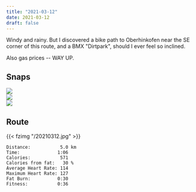 ```yaml
---
title: "2021-03-12"
date: 2021-03-12
draft: false
---
```


Windy and rainy.  But I discovered a bike path to Oberhinkofen near the SE corner of this route, and a BMX "Dirtpark", should I ever feel so inclined.

Also gas prices -- WAY UP.


## Snaps

![](/IMG_8799.HEIC_s.jpg)  
![](/IMG_8800.HEIC_s.jpg)  
![](/IMG_8805.HEIC_s.jpg)  

## Route

{{< fzimg "/20210312.jpg" >}}  

```
Distance:           5.0 km
Time:              1:06
Calories:           571 
Calories from fat:   30 %
Average Heart Rate: 114
Maximum Heart Rate: 127 
Fat Burn:          0:30 
Fitness:           0:36 
```
